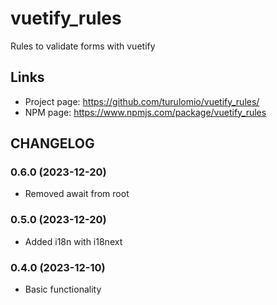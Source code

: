 # vuetify_rules

Rules to validate forms with vuetify

## Links

- Project page: https://github.com/turulomio/vuetify_rules/
- NPM page: https://www.npmjs.com/package/vuetify_rules

## CHANGELOG

### 0.6.0 (2023-12-20)
- Removed await from root

### 0.5.0 (2023-12-20)
- Added i18n with i18next

### 0.4.0 (2023-12-10)
- Basic functionality